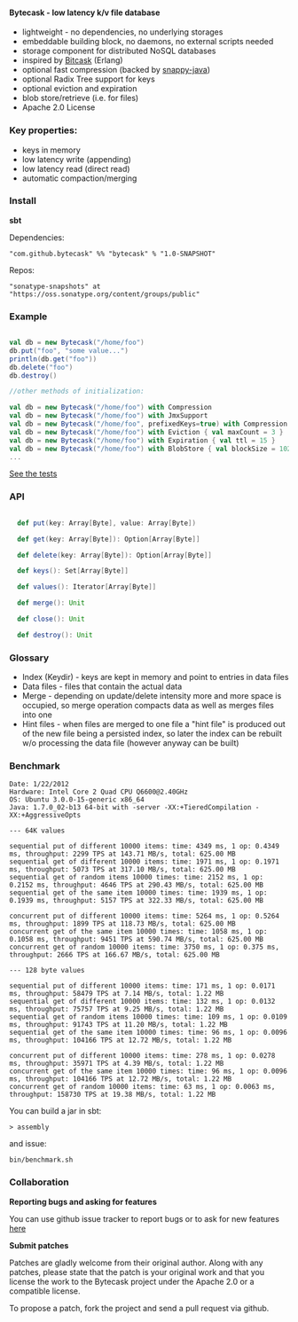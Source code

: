 #### Bytecask - low latency k/v file database ####

* lightweight - no dependencies, no underlying storages
* embeddable building block, no daemons, no external scripts needed
* storage component for distributed NoSQL databases
* inspired by [Bitcask](https://github.com/basho/bitcask) (Erlang)
* optional fast compression (backed by [snappy-java](http://code.google.com/p/snappy-java/))
* optional Radix Tree support for keys
* optional eviction and expiration
* blob store/retrieve (i.e. for files)
* Apache 2.0 License

### Key properties: ###

* keys in memory
* low latency write (appending)
* low latency read (direct read)
* automatic compaction/merging

### Install ###

**sbt**

Dependencies:

    "com.github.bytecask" %% "bytecask" % "1.0-SNAPSHOT"

Repos:

    "sonatype-snapshots" at "https://oss.sonatype.org/content/groups/public"

### Example ###

```scala

val db = new Bytecask("/home/foo")
db.put("foo", "some value...")
println(db.get("foo"))
db.delete("foo")
db.destroy()

//other methods of initialization:

val db = new Bytecask("/home/foo") with Compression
val db = new Bytecask("/home/foo") with JmxSupport
val db = new Bytecask("/home/foo", prefixedKeys=true) with Compression with JmxSupport
val db = new Bytecask("/home/foo") with Eviction { val maxCount = 3 }
val db = new Bytecask("/home/foo") with Expiration { val ttl = 15 }
val db = new Bytecask("/home/foo") with BlobStore { val blockSize = 1024 * 1024 }
...

```
[See the tests](https://github.com/pbudzik/bytecask/blob/master/src/test/scala/com/github/bytecask/BasicSuite.scala)

### API ###
```scala

  def put(key: Array[Byte], value: Array[Byte])

  def get(key: Array[Byte]): Option[Array[Byte]]

  def delete(key: Array[Byte]): Option[Array[Byte]]

  def keys(): Set[Array[Byte]]

  def values(): Iterator[Array[Byte]]

  def merge(): Unit

  def close(): Unit

  def destroy(): Unit
```
### Glossary ###

* Index (Keydir) - keys are kept in memory and point to entries in data files
* Data files - files that contain the actual data
* Merge - depending on update/delete intensity more and more space is occupied, so
merge operation compacts data as well as merges files into one
* Hint files - when files are merged to one file a "hint file" is produced out of the new file being
a persisted index, so later the index can be rebuilt w/o processing the data file (however anyway
can be built)

### Benchmark ####

```
Date: 1/22/2012
Hardware: Intel Core 2 Quad CPU Q6600@2.40GHz
OS: Ubuntu 3.0.0-15-generic x86_64
Java: 1.7.0_02-b13 64-bit with -server -XX:+TieredCompilation -XX:+AggressiveOpts

--- 64K values

sequential put of different 10000 items: time: 4349 ms, 1 op: 0.4349 ms, throughput: 2299 TPS at 143.71 MB/s, total: 625.00 MB
sequential get of different 10000 items: time: 1971 ms, 1 op: 0.1971 ms, throughput: 5073 TPS at 317.10 MB/s, total: 625.00 MB
sequential get of random items 10000 times: time: 2152 ms, 1 op: 0.2152 ms, throughput: 4646 TPS at 290.43 MB/s, total: 625.00 MB
sequential get of the same item 10000 times: time: 1939 ms, 1 op: 0.1939 ms, throughput: 5157 TPS at 322.33 MB/s, total: 625.00 MB

concurrent put of different 10000 items: time: 5264 ms, 1 op: 0.5264 ms, throughput: 1899 TPS at 118.73 MB/s, total: 625.00 MB
concurrent get of the same item 10000 times: time: 1058 ms, 1 op: 0.1058 ms, throughput: 9451 TPS at 590.74 MB/s, total: 625.00 MB
concurrent get of random 10000 items: time: 3750 ms, 1 op: 0.375 ms, throughput: 2666 TPS at 166.67 MB/s, total: 625.00 MB

--- 128 byte values

sequential put of different 10000 items: time: 171 ms, 1 op: 0.0171 ms, throughput: 58479 TPS at 7.14 MB/s, total: 1.22 MB
sequential get of different 10000 items: time: 132 ms, 1 op: 0.0132 ms, throughput: 75757 TPS at 9.25 MB/s, total: 1.22 MB
sequential get of random items 10000 times: time: 109 ms, 1 op: 0.0109 ms, throughput: 91743 TPS at 11.20 MB/s, total: 1.22 MB
sequential get of the same item 10000 times: time: 96 ms, 1 op: 0.0096 ms, throughput: 104166 TPS at 12.72 MB/s, total: 1.22 MB

concurrent put of different 10000 items: time: 278 ms, 1 op: 0.0278 ms, throughput: 35971 TPS at 4.39 MB/s, total: 1.22 MB
concurrent get of the same item 10000 times: time: 96 ms, 1 op: 0.0096 ms, throughput: 104166 TPS at 12.72 MB/s, total: 1.22 MB
concurrent get of random 10000 items: time: 63 ms, 1 op: 0.0063 ms, throughput: 158730 TPS at 19.38 MB/s, total: 1.22 MB
```

You can build a jar in sbt:

    > assembly

and issue:

    bin/benchmark.sh

### Collaboration ###

**Reporting bugs and asking for features**

You can use github issue tracker to report bugs or to ask for new features [here](https://github.com/pbudzik/bytecask/issues)

**Submit patches**

Patches are gladly welcome from their original author. Along with any patches, please state that the patch is your original work
and that you license the work to the Bytecask project under the Apache 2.0 or a compatible license.

To propose a patch, fork the project and send a pull request via github.
